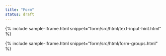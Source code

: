 ```yaml
---
title: "Form"
status: draft
---
```


{% include sample-iframe.html snippet="form/src/html/text-input-hint.html" %}

{% include sample-iframe.html snippet="form/src/html/form-groups.html" %}